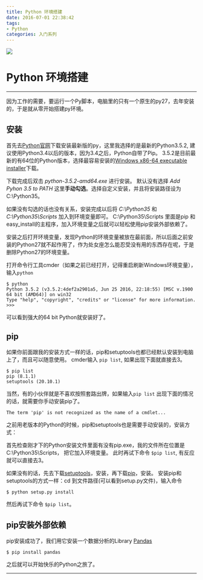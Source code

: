 ```yaml
---
title: Python 环境搭建
date: 2016-07-01 22:38:42
tags: 
- Python
categories: 入门系列
---
```


![](http://yotuku.cn/link?url=V1W1pm3gf&tk_plan=free&tk_storage=tietuku&tk_vuid=30dc6df6-6221-4328-896f-84fece6938b8&tk_time=2016110923)

# Python 环境搭建
---
因为工作的需要，要运行一个Py脚本，电脑里的只有一个原生的py27，去年安装的，于是就从零开始搭建py环境。

<!-- more -->
## 安装 
首先去[Python官网][2]下载安装最新版的py，这里我选择的是最新的Python3.5.2, 建议使用Python3.4以后的版本，因为3.4之后，Python自带了Pip。 3.5.2是目前最新的有64位的Python版本，选择最容易安装的[Windows x86-64 executable installer][3]下载。

下载完成后双击 *python-3.5.2-amd64.exe* 进行安装。
默认没有选择 *Add Pyhon 3.5 to PATH*  这里**手动勾选**。选择自定义安装，并且将安装路径设为 C:\Python35。

如果没有勾选的话也没有关系，安装完成以后将 *C:\Python35* 和 *C:\Python35\Scripts* 加入到环境变量即可。
C:\Python35\Scripts 里面是pip 和easy_install的主程序，加入环境变量之后就可以轻松使用pip安装外部依赖了。

安装之后打开环境变量，发现Python的环境变量被放在最前面，所以后面之前安装的Python27就不起作用了，作为处女座怎么能忍受没有用的东西存在呢，于是删除Python27的环境变量。

打开命令行工具cmder（如果之前已经打开，记得重启刷新Windows环境变量），输入`python`

```
$ python
Python 3.5.2 (v3.5.2:4def2a2901a5, Jun 25 2016, 22:18:55) [MSC v.1900 64 bit (AMD64)] on win32
Type "help", "copyright", "credits" or "license" for more information.
>>>
```
可以看到强大的64 bit Python就安装好了。

## pip 
如果你前面跟我的安装方式一样的话，pip和setuptools也都已经默认安装到电脑上了，而且可以随意使用。
cmder输入 `pip list`, 如果出现下面就直接去3。
```
$ pip list
pip (8.1.1)
setuptools (20.10.1)
```
当然，有的小伙伴就是不喜欢按照套路出牌，如果输入`pip list` 出现下面的情况的话，就需要你手动安装pip了。
```
The term 'pip' is not recognized as the name of a cmdlet...
```
之前用老版本的Python的时候，pip和setuptools也是需要手动安装的，安装方式：

首先检查刚才下的Python安装文件里面有没有pip.exe，我的文件所在位置是C:\Python35\Scripts， 把它加入环境变量。
此时再试下命令 `$pip list`, 有反应就可以直接去3。

如果没有的话，先去下载[setuptools][4]，安装，再下载[pip][5]，安装。
安装pip和setuptools的方式一样：cd 到文件路径(可以看到setup.py文件)，输入命令
```
$ python setup.py install
```
然后再试下命令 `$pip list`。
## pip安装外部依赖
pip安装成功了，我们用它安装一个数据分析的Library [Pandas][6]
```
$ pip install pandas
```
之后就可以开始快乐的Python之旅了。

---


  [1]: https://www.python.org/static/img/python-logo.png
  [2]: https://www.python.org/downloads/
  [3]: https://www.python.org/ftp/python/3.5.2/python-3.5.2-amd64.exe
  [4]: https://pypi.python.org/packages/89/86/ab1bf3a2550dcf43e2f5e77d72e9edb53dc701e78cbf07ef88ff8a08333e/setuptools-23.1.0.zip#md5=6125a9e3baeaae26f72b257a5defdc62
  [5]: https://pypi.python.org/packages/e7/a8/7556133689add8d1a54c0b14aeff0acb03c64707ce100ecd53934da1aa13/pip-8.1.2.tar.gz#md5=87083c0b9867963b29f7aba3613e8f4a
  [6]: http://pandas.pydata.org/